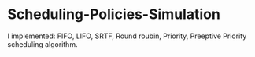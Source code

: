 # Scheduling-Policies-Simulation
I implemented: FIFO, LIFO, SRTF, Round roubin, Priority, Preeptive Priority scheduling algorithm. 
